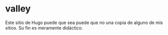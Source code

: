 # valley

Este sitio de Hugo puede que sea puede que no una copia de alguno de mis sitios. Su fin es meramente didáctico.

